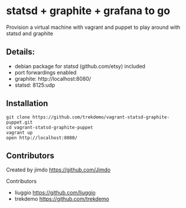 # statsd + graphite + grafana to go

Provision a virtual machine with vagrant and puppet to play around with statsd and graphite

## Details:

 * debian package for statsd (github.com/etsy) included
 * port forwardings enabled
 * graphite: http://localhost:8080/
 * statsd: 8125:udp

## Installation

```
git clone https://github.com/trekdemo/vagrant-statsd-graphite-puppet.git
cd vagrant-statsd-graphite-puppet
vagrant up
open http://localhost:8080/
```

## Contributors

Created by jimdo https://github.com/Jimdo

Contributors

* liuggio https://github.com/liuggio
* trekdemo https://github.com/trekdemo
